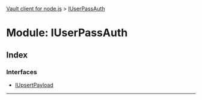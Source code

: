 [Vault client for node.js](../README.md) > [IUserPassAuth](../modules/iuserpassauth.md)

# Module: IUserPassAuth

## Index

### Interfaces

* [IUpsertPayload](../interfaces/iuserpassauth.iupsertpayload.md)

---

